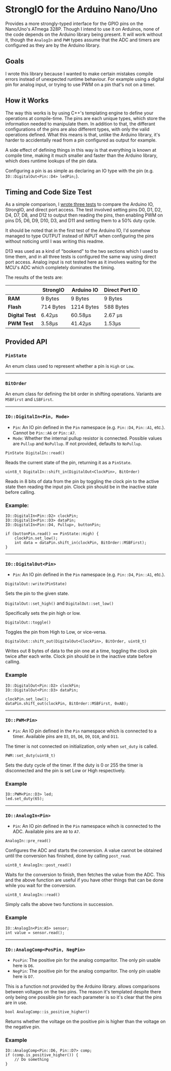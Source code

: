 # StrongIO for the Arduino Nano/Uno

Provides a more strongly-typed interface for the GPIO pins on the Nano/Uno's ATmega 328P. Though I intend to use it on 
Arduinos, none of the code depends on the Arduino library being present. It will work without it, though the `AnalogIn`
and `PWM` types assume that the ADC and timers are configured as they are by the Arduino library.

## Goals

I wrote this library because I wanted to make certain mistakes compile errors instead of unexpected runtime behaviour.
For example using a digital pin for analog input, or trying to use PWM on a pin that's not on a timer.

## How it Works

The way this works is by using C++'s templating engine to define your operations at compile-time. The pins are each
unique types, which store the information needed to manipulate them. In addition to that, the differant configurations
of the pins are also different types, with only the valid operations defined. What this means is that, unlike the
Arduino library, it's harder to accidentally read from a pin configured as output for example.

A side effect of defining things in this way is that everything is known at compile time, making it much smaller and
faster than the Arduino library, which does runtime lookups of the pin data.

Configuring a pin is as simple as declaring an IO type with the pin (e.g. `IO::DigitalOut<Pin::D4> ledPin;`).

## Timing and Code Size Test

As a simple comparison, I [wrote three tests](https://gist.github.com/Measter/c0ffa1b10e1e5a8a009ab72722a43610) to compare
the Arduino IO, StrongIO, and direct port access. The test involved setting pins D0, D1, D2, D4, D7, D8, and D12 to output
then reading the pins, then enabling PWM on pins D5, D6, D9, D10, D3, and D11 and setting them to a 50% duty cycle.

It should be noted that in the first test of the Arduino IO, I'd somehow managed to type OUTPUT instead of INPUT when
configuring the pins without noticing until I was writing this readme.

D13 was used as a kind of "bookend" to the two sections which I used to time them, and in all three tests is configured
the same way using direct port access. Analog input is not tested here as it involves waiting for the MCU's ADC which
completely dominates the timing.

The results of the tests are:

|                   | StrongIO  | Arduino IO    | Direct Port IO |
| ---               | ---       | ---           | --- |
| **RAM**           | 9 Bytes   | 9 Bytes       | 9 Bytes |
| **Flash**         | 714 Bytes | 1214 Bytes    | 588 Bytes |
| **Digital Test**  | 6.42μs    | 60.58μs       | 2.67 μs |
| **PWM Test**      | 3.58μs    | 41.42μs       | 1.53μs |

## Provided API

### `PinState`

An enum class used to represent whether a pin is `High` or `Low`.

---

### `BitOrder`

An enum class for defining the bit order in shifting operations. Variants are `MSBFirst` and `LSBFirst`.

---

### `IO::DigitalIn<Pin, Mode>`

* `Pin`: An IO pin defined in the `Pin` namespace (e.g. `Pin::D4`, `Pin::A1`, etc.). Cannot be `Pin::A6` or `Pin::A7`.
* `Mode`: Whether the internal pullup resistor is connected. Possible values are `Pullup` and `NoPullup`. If not
provided, defaults to `NoPullup`.

`PinState DigitalIn::read()`

Reads the current state of the pin, returning it as a `PinState`.

`uint8_t DigitalIn::shift_in(DigitalOut<ClockPin>, BitOrder)`

Reads in 8 bits of data from the pin by toggling the clock pin to the active state then reading the input pin. Clock pin
should be in the inactive state before calling.

### Example:
```
IO::DigitalIn<Pin::D2> clockPin;
IO::DigitalIn<Pin::D3> dataPin;
IO::DigitalIn<Pin::D4, Pullup>, buttonPin;

if (buttonPin.read() == PinState::High) {
    clockPin.set_low();
    int data = dataPin.shift_in(clockPin, BitOrder::MSBFirst);
}
```

---

### `IO::DigitalOut<Pin>`

* `Pin`: An IO pin defined in the `Pin` namespace (e.g. `Pin::D4`, `Pin::A1`, etc.).

`DigitalOut::write(PinState)`

Sets the pin to the given state.

`DigitalOut::set_high()` and `DigitalOut::set_low()`

Specifically sets the pin high or low.

`DigitalOut::toggle()`

Toggles the pin from High to Low, or vice-versa.

`DigitalOut::shift_out(DigitalOut<ClockPin>, BitOrder, uint8_t)`

Writes out 8 bytes of data to the pin one at a time, toggling the clock pin twice after each write. Clock pin should be
in the inactive state before calling.

### Example
```
IO::DigitalOut<Pin::D2> clockPin;
IO::DigitalOut<Pin::D3> dataPin;

clockPin.set_low();
dataPin.shift_out(clockPin, BitOrder::MSBFirst, 0xAB);
```

---

### `IO::PWM<Pin>`

* `Pin`: An IO pin defined in the `Pin` namespace which is connected to a timer. Available pins are `D3`, `D5`, `D6`,
`D9`, `D10`, and `D11`.

The timer is not connected on initialization, only when `set_duty` is called.

`PWM::set_duty(uint8_t)`

Sets the duty cycle of the timer. If the duty is 0 or 255 the timer is disconnected and the pin is set Low or High
respectively.

### Example
```
IO::PWM<Pin::D3> led;
led.set_duty(65);
```

---

### `IO::AnalogIn<Pin>`

* `Pin`: An IO pin defined in the `Pin` namespace wihch is connected to the ADC. Available pins are `A0` to `A7`.

`AnalogIn::pre_read()`

Configures the ADC and starts the conversion. A value cannot be obtained until the conversion has finished, done by
calling `post_read`.

`uint8_t AnalogIn::post_read()`

Waits for the conversion to finish, then fetches the value from the ADC. This and the above function are useful if you 
have other things that can be done while you wait for the conversion.

`uint8_t AnalogIn::read()`

Simply calls the above two functions in succession.

### Example
```
IO::AnalogIn<Pin:A5> sensor;
int value = sensor.read();
```

---

### `IO::AnalogComp<PosPin, NegPin>`

* `PosPin`: The positive pin for the analog comparitor. The only pin usable here is `D6`.
* `NegPin`: The positive pin for the analog comparitor. The only pin usable here is `D7`.

This is a function not provided by the Arduino library. allows comparisons between voltages on the two pins. The reason
it's templated despite there only being one possible pin for each parameter is so it's clear that the pins are in use.

`bool AnalogComp::is_positive_higher()`

Returns whether the voltage on the positive pin is higher than the voltage on the negative pin.

### Example
```
IO::AnalogComp<Pin::D6, Pin::D7> comp;
if (comp.is_positive_higher()) {
    // Do something
}
```